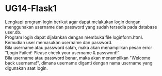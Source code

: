 # UG14-Flask1
Lengkapi program login berikut agar dapat melakukan login dengan menggunakan username dan password yang sudah tersedia pada database user.db.  
Program login dapat dijalankan dengan membuka file loginform.html. Kemudian user memasukan username dan password.   
Bila username atau password salah, maka akan menampilkan pesan error "Login Failed! Please check your username & password!"   
Bila username atau password benar, maka akan menampilkan "Welcome back username!", dimana username diganti dengan nama username yang digunakan saat login.  
